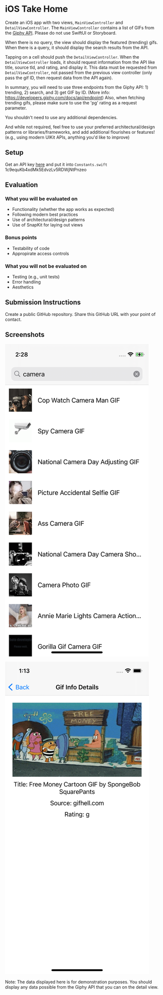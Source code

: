 # iOS Take Home

Create an iOS app with two views, `MainViewController` and `DetailViewController`. The `MainViewController` contains a list of GIFs from the [Giphy API](https://developers.giphy.com/). Please do not use SwiftUI or Storyboard.

When there is no query, the view should display the featured (trending) gifs. When there is a query, it should display the search results from the API.

Tapping on a cell should push the `DetailViewController`. When the `DetailViewController` loads, it should request information from the API like title, source tld, and rating, and display it. This data must be requested from `DetailViewController`, not passed from the previous view controller (only pass the gif ID, then request data from the API again).

In summary, you will need to use three endpoints from the Giphy API: 1) trending, 2) search, and 3) get GIF by ID. (More info: https://developers.giphy.com/docs/api/endpoint) Also, when fetching trending gifs, please make sure to use the 'pg' rating as a request parameter.

You shouldn't need to use any additional dependencies.

And while not required, feel free to use your preferred architectural/design patterns or libraries/frameworks, and add additional flourishes or features! (e.g., using modern UIKit APIs, anything you'd like to improve)

## Setup

Get an API key [here](https://developers.giphy.com/dashboard/) and put it into `Constants.swift`
1c9equKb4xdMk5EdvzLv5RDWjNtPnzeo
## Evaluation

### What you will be evaluated on

- Functionality (whether the app works as expected)
- Following modern best practices
- Use of architectural/design patterns
- Use of SnapKit for laying out views

### Bonus points

- Testability of code
- Appropirate access controls

### What you will not be evaluated on

- Testing (e.g., unit tests)
- Error handling
- Aesthetics

## Submission Instructions

Create a public GitHub repository. Share this GitHub URL with your point of contact.

## Screenshots

![Main View](assets/main-view.png)

![Detail View](assets/detail-view.png)

Note: The data displayed here is for demonstration purposes. You should display any data possible from the Giphy API that you can on the detail view.
